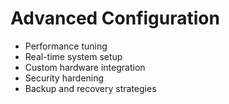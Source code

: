 # Advanced Configuration

- Performance tuning
- Real-time system setup
- Custom hardware integration
- Security hardening
- Backup and recovery strategies
